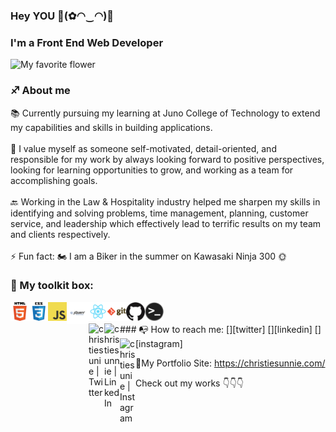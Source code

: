 ### Hey YOU 🔆(✿◠‿◠)🔆

### I'm a Front End Web Developer
<img src="https://s3.amazonaws.com/shecodesio-production/uploads/files/000/005/570/original/Untitled.png?1614963312" alt="My favorite flower" width="800" height="300">

### ♐ About me
📚 Currently pursuing my learning at Juno College of Technology to extend my capabilities and skills in building applications.
<br/>
<br/>
💎 I value myself as someone self-motivated, detail-oriented, and responsible for my work by always looking forward to positive perspectives, looking for learning opportunities to grow, and working as a team for accomplishing goals.
<br/>
<br/>
🔙 Working in the Law & Hospitality industry helped me sharpen my skills in identifying and solving problems, time management, planning, customer service, and leadership which effectively lead to terrific results on my team and clients respectively.
<br/>
<br/>
⚡ Fun fact:  🏍 I am a Biker in the summer on Kawasaki Ninja 300 🌞
<br />

### 🧰 My toolkit box:
<img align="left" alt="HTML5" width="30px" src="https://raw.githubusercontent.com/github/explore/80688e429a7d4ef2fca1e82350fe8e3517d3494d/topics/html/html.png" />
<img align="left" alt="CSS3" width="30px" src="https://raw.githubusercontent.com/github/explore/80688e429a7d4ef2fca1e82350fe8e3517d3494d/topics/css/css.png" />
<img align="left" alt="JavaScript" width="30px" src="https://raw.githubusercontent.com/github/explore/80688e429a7d4ef2fca1e82350fe8e3517d3494d/topics/javascript/javascript.png" />
<img align="left" alt="jQuery" width="35px" src="https://raw.githubusercontent.com/github/explore/80688e429a7d4ef2fca1e82350fe8e3517d3494d/topics/jquery/jquery.png" />
<img align="left" alt="React" width="30px" src="https://raw.githubusercontent.com/github/explore/80688e429a7d4ef2fca1e82350fe8e3517d3494d/topics/react/react.png" />
<img align="left" alt="Git" width="30px" src="https://raw.githubusercontent.com/github/explore/80688e429a7d4ef2fca1e82350fe8e3517d3494d/topics/git/git.png" />
<img align="left" alt="GitHub" width="30px" src="https://raw.githubusercontent.com/github/explore/78df643247d429f6cc873026c0622819ad797942/topics/github/github.png" />
<img align="left" alt="Terminal" width="30px" src="https://raw.githubusercontent.com/github/explore/80688e429a7d4ef2fca1e82350fe8e3517d3494d/topics/terminal/terminal.png" />
<br />
<br />
### 📭 How to reach me:
[<img align="left" alt="christiesunie | Twitter" width="25px" src="https://cdn.jsdelivr.net/npm/simple-icons@v3/icons/twitter.svg" />][twitter]
[<img align="left" alt="christiesunnie | LinkedIn" width="25px" src="https://cdn.jsdelivr.net/npm/simple-icons@v3/icons/linkedin.svg" />][linkedin]
[<img align="left" alt="christiesunie | Instagram" width="25px"  src="https://cdn.jsdelivr.net/npm/simple-icons@v3/icons/instagram.svg" />][instagram]
<br /> 
 
[twitter]: https://twitter.com/christiesunnie
[linkedin]: https://www.linkedin.com/in/christiesunnie/
[instagram]: https://www.instagram.com/christiesunnie/

🔗My Portfolio Site: https://christiesunnie.com/

<p>Check out my works 👇👇👇</p>

